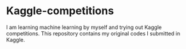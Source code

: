 # Kaggle-competitions
I am learning machine learning by myself and trying out Kaggle competitions. This repository contains my original codes I submitted in Kaggle.
